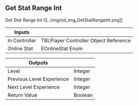 ## Get Stat Range Int
Get Stat Range Int
![[../img/nd_img_GetStatRangeInt.png]]

|Inputs||
|--|--|
| In Controller | TBLPlayer Controller Object Reference |
| Online Stat | EOnlineStat Enum |

|Outputs||
|--|--|
| Level | Integer |
| Previous Level Experience | Integer |
| Next Level Experience | Integer |
| Return Value | Boolean |
